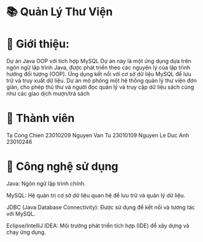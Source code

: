 # 📚 Quản Lý Thư Viện 
# 📌 Giới thiệu:
Dự án Java OOP với tích hợp MySQL Dự án này là một ứng dụng dựa trên ngôn ngữ lập trình Java, được phát triển theo các nguyên lý của lập trình hướng đối tượng (OOP). Ứng dụng kết nối với cơ sở dữ liệu MySQL để lưu trữ và truy xuất dữ liệu. Dự án mô phỏng một hệ thống quản lý thư viện đơn giản, cho phép thủ thư và người đọc quản lý và truy cập dữ liệu sách cũng như các giao dịch mượn/trả sách

# 👥 Thành viên
  Ta Cong Chien  23010209
  Nguyen Van Tu  23010109 
  Nguyen Le Duc Anh 23010246
# 🧰 Công nghệ sử dụng
Java: Ngôn ngữ lập trình chính.

MySQL: Hệ quản trị cơ sở dữ liệu quan hệ để lưu trữ và quản lý dữ liệu.

JDBC (Java Database Connectivity): Được sử dụng để kết nối và tương tác với MySQL.

Eclipse/IntelliJ IDEA: Môi trường phát triển tích hợp (IDE) để xây dựng và chạy ứng dụng.

